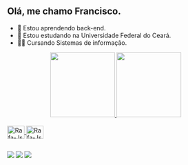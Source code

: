 ## Olá, me chamo Francisco.
- 🌱 Estou aprendendo back-end.
- 📖 Estou estudando na Universidade Federal do Ceará.
- 👨‍💻 Cursando Sistemas de informação.

<div align="center">
  <a href="https://github.com/Framks/">
  <img height="150em" src="https://github-readme-stats.vercel.app/api?username=Framks&show_icons=true&theme=dark&include_all_commits=true&count_private=true"/>
  <img height="150em" src="https://github-readme-stats.vercel.app/api/top-langs/?username=Framks&layout=compact&langs_count=7&theme=dark"/>
</div>
  <div style="display: inline_block"><br>
    <img align="center" alt="Rafa-Js" height="30" width="40" src="https://cdn.jsdelivr.net/gh/devicons/devicon/icons/c/c-plain.svg">
    <img align="center" alt="Rafa-Js" height="30" width="40" src="[https://cdn.jsdelivr.net/gh/devicons/devicon/icons/java/java-pain.svg">
  </div>

##

<div>
  <a href="https://instagram.com/franciscogabriel711" target="_blank"><img src="https://img.shields.io/badge/-Instagram-%23E440FF?style=for-the-badge&logo=instagram&logoColor=black" target="_blank"></a>
  <a href = "mailto:galvesa9@gmail.com"><img src="https://img.shields.io/badge/-Gmail-%23333?style=for-the-badge&logo=gmail&logoColor=white" target="_blank"></a>
  <a href="https://www.linkedin.com/in/francisco-gabriel-054b72180/" target="_blank"><img src="https://img.shields.io/badge/-LinkedIn-%230077B5?style=for-the-badge&logo=linkedin&logoColor=white" target="_blank"></a>
</div>
